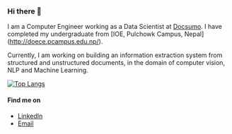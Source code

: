 ### Hi there 👋

I am a Computer Engineer working as a Data Scientist at [Docsumo](https://docsumo.com/about). I have completed my undergraduate from [IOE, Pulchowk Campus, Nepal]
(http://doece.pcampus.edu.np/).

Currently, I am working on building an information extraction system from structured and unstructured documents, in the domain of computer vision, NLP and Machine Learning.

<!-- ![Github stats](https://github-readme-stats.vercel.app/api?username=pinksi) -->

[![Top Langs](https://github-readme-stats.vercel.app/api/top-langs/?username=pinksi)](https://github.com/pinksi/github-readme-stats)

#### Find me on
  - [LinkedIn](https://www.linkedin.com/in/pinky-sitikhu-5579b2a0/)
  - [Email](pinky.sitikhu524@gmail.com)

<!--
**pinksi/pinksi** is a ✨ _special_ ✨ repository because its `README.md` (this file) appears on your GitHub profile.

Here are some ideas to get you started:

- 🔭 I’m currently working on ...
- 🌱 I’m currently learning ...
- 👯 I’m looking to collaborate on ...
- 🤔 I’m looking for help with ...
- 💬 Ask me about ...
- 📫 How to reach me: ...
- 😄 Pronouns: ...
- ⚡ Fun fact: ...
-->
